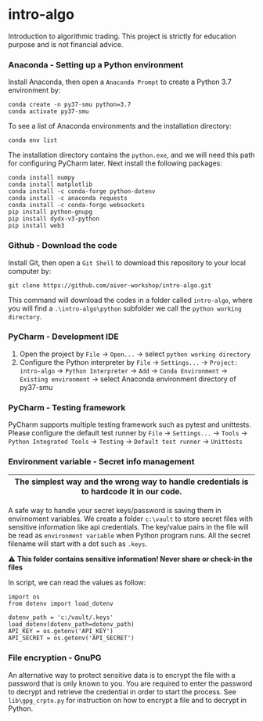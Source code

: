 # intro-algo
Introduction to algorithmic trading. This project is strictly for education purpose and is not financial advice.


### Anaconda - Setting up a Python environment

Install Anaconda, then open a `Anaconda Prompt` to create a Python 3.7 environment by:
```
conda create -n py37-smu python=3.7
conda activate py37-smu
```
To see a list of Anaconda environments and the installation directory:
```
conda env list
```
The installation directory contains the `python.exe`, and we will need this path for configuring PyCharm later.
Next install the following packages:
```
conda install numpy
conda install matplotlib
conda install -c conda-forge python-dotenv
conda install -c anaconda requests
conda install -c conda-forge websockets
pip install python-gnupg
pip install dydx-v3-python
pip install web3
```

### Github - Download the code
Install Git, then open a `Git Shell` to download this repository to your local computer by:
```
git clone https://github.com/aiver-workshop/intro-algo.git
```
This command will download the codes in a folder called `intro-algo`, where you will find a `.\intro-algo\python` subfolder we call the `python working directory`.

### PyCharm - Development IDE
1. Open the project by `File` -> `Open...` -> select `python working directory`
2. Configure the Python interpreter by `File` -> `Settings...` -> `Project: intro-algo` -> `Python Interpreter` -> `Add` -> `Conda Environment` -> `Existing environment` -> select Anaconda environment directory of py37-smu

### PyCharm - Testing framework
PyCharm supports multiple testing framework such as pytest and unittests. Please configure the default test runner by `File` -> `Settings...` -> `Tools` -> `Python Integrated Tools` -> `Testing` -> `Default test runner` -> `Unittests`

### Environment variable - Secret info management
| The simplest way and the wrong way to handle credentials is to hardcode it in our code. |
| --- |
 

A safe way to handle your secret keys/password is saving them in envirnoment variables. 
We create a folder `c:\vault` to store secret files with sensitive information like api credentials. The key/value pairs in the file will be read as `environment variable` when Python program runs. All the secret filename will start with a dot such as `.keys`. 

:warning: **This folder contains sensitive information! Never share or check-in the files**

In script, we can read the values as follow:
```
import os
from dotenv import load_dotenv

dotenv_path = 'c:/vault/.keys'
load_dotenv(dotenv_path=dotenv_path)
API_KEY = os.getenv('API_KEY')
API_SECRET = os.getenv('API_SECRET')
```


### File encryption - GnuPG
An alternative way to protect sensitive data is to encrypt the file with a password that is only known to you. You are required to enter the password to decrypt and retrieve the credential in order to start the process. See `lib\gpg_crpto.py` for instruction on how to encrypt a file and to decrypt in Python.

